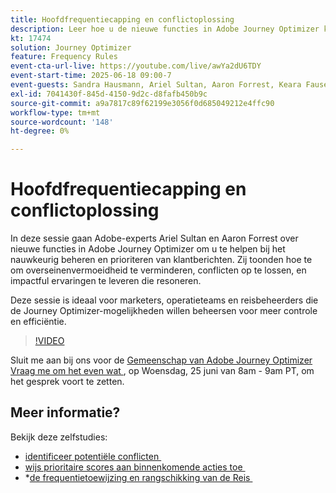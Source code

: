 ```yaml
---
title: Hoofdfrequentiecapping en conflictoplossing
description: Leer hoe u de nieuwe functies in Adobe Journey Optimizer kunt gebruiken om de belangrijkste berichten die naar klanten worden verzonden, te beheren en er prioriteit aan te geven.
kt: 17474
solution: Journey Optimizer
feature: Frequency Rules
event-cta-url-live: https://youtube.com/live/awYa2dU6TDY
event-start-time: 2025-06-18 09:00-7
event-guests: Sandra Hausmann, Ariel Sultan, Aaron Forrest, Keara Fausett
exl-id: 7041430f-845d-4150-9d2c-d8fafb450b9c
source-git-commit: a9a7817c89f62199e3056f0d685049212e4ffc90
workflow-type: tm+mt
source-wordcount: '148'
ht-degree: 0%

---
```


# Hoofdfrequentiecapping en conflictoplossing

In deze sessie gaan Adobe-experts Ariel Sultan en Aaron Forrest over nieuwe functies in Adobe Journey Optimizer om u te helpen bij het nauwkeurig beheren en prioriteren van klantberichten. Zij toonden hoe te om overseinenvermoeidheid te verminderen, conflicten op te lossen, en impactful ervaringen te leveren die resoneren.

Deze sessie is ideaal voor marketers, operatieteams en reisbeheerders die de Journey Optimizer-mogelijkheden willen beheersen voor meer controle en efficiëntie.


>[!VIDEO](https://video.tv.adobe.com/v/3464052/?quality=12&learn=on)

Sluit me aan bij ons voor de [&#x200B; Gemeenschap van Adobe Journey Optimizer Vraag me om het even wat &#x200B;](https://experienceleaguecommunities.adobe.com/t5/journey-optimizer-events/ask-me-anything-june-[...]with-trip-optimizer-product-experts/ev-p/757473), op Woensdag, 25 juni van 8am - 9am PT, om het gesprek voort te zetten.

## Meer informatie?

Bekijk deze zelfstudies:

* [&#x200B; identificeer potentiële conflicten &#x200B;](https://experienceleague.adobe.com/nl/docs/journey-optimizer-learn/tutorials/conflict-management/identify-potential-conflicts)
* [&#x200B; wijs prioritaire scores aan binnenkomende acties toe &#x200B;](https://experienceleague.adobe.com/nl/docs/journey-optimizer-learn/tutorials/conflict-management/assign-priority-score)
* *[&#x200B; de frequentietoewijzing en rangschikking van de Reis &#x200B;](https://experienceleague.adobe.com/nl/docs/journey-optimizer-learn/tutorials/conflict-management/journey-frequency-capping-and-prioritization)
